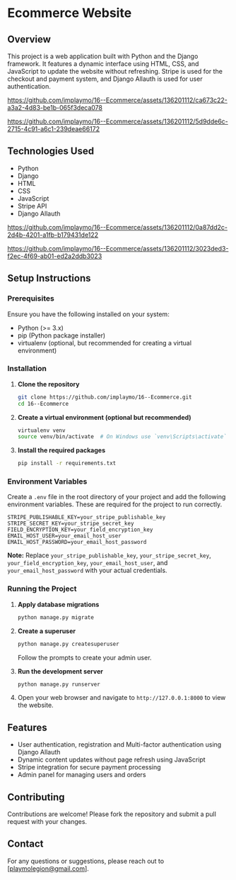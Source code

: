 # Ecommerce Website

## Overview

This project is a web application built with Python and the Django framework. It features a dynamic interface using HTML, CSS, and JavaScript to update the website without refreshing. Stripe is used for the checkout and payment system, and Django Allauth is used for user authentication.



https://github.com/implaymo/16--Ecommerce/assets/136201112/ca673c22-a3a2-4d83-be1b-065f3deca078



https://github.com/implaymo/16--Ecommerce/assets/136201112/5d9dde6c-2715-4c91-a6c1-239deae66172



## Technologies Used

- Python
- Django
- HTML
- CSS
- JavaScript
- Stripe API
- Django Allauth



https://github.com/implaymo/16--Ecommerce/assets/136201112/0a87dd2c-2d4b-4201-a1fb-b179431de122



https://github.com/implaymo/16--Ecommerce/assets/136201112/3023ded3-f2ec-4f69-ab01-ed2a2ddb3023



## Setup Instructions

### Prerequisites

Ensure you have the following installed on your system:

- Python (>= 3.x)
- pip (Python package installer)
- virtualenv (optional, but recommended for creating a virtual environment)

### Installation

1. **Clone the repository**

    ```bash
    git clone https://github.com/implaymo/16--Ecommerce.git
    cd 16--Ecommerce
    ```

2. **Create a virtual environment (optional but recommended)**

    ```bash
    virtualenv venv
    source venv/bin/activate  # On Windows use `venv\Scripts\activate`
    ```

3. **Install the required packages**

    ```bash
    pip install -r requirements.txt
    ```

### Environment Variables

Create a `.env` file in the root directory of your project and add the following environment variables. These are required for the project to run correctly.

    STRIPE_PUBLISHABLE_KEY=your_stripe_publishable_key
    STRIPE_SECRET_KEY=your_stripe_secret_key
    FIELD_ENCRYPTION_KEY=your_field_encryption_key
    EMAIL_HOST_USER=your_email_host_user
    EMAIL_HOST_PASSWORD=your_email_host_password

**Note:** Replace `your_stripe_publishable_key`, `your_stripe_secret_key`, `your_field_encryption_key`, `your_email_host_user`, and `your_email_host_password` with your actual credentials.

### Running the Project

1. **Apply database migrations**

    ```bash
    python manage.py migrate
    ```

2. **Create a superuser**

    ```bash
    python manage.py createsuperuser
    ```

    Follow the prompts to create your admin user.

3. **Run the development server**

    ```bash
    python manage.py runserver
    ```

4. Open your web browser and navigate to `http://127.0.0.1:8000` to view the website.

## Features

- User authentication, registration and Multi-factor authentication using Django Allauth
- Dynamic content updates without page refresh using JavaScript
- Stripe integration for secure payment processing
- Admin panel for managing users and orders

## Contributing

Contributions are welcome! Please fork the repository and submit a pull request with your changes.

## Contact

For any questions or suggestions, please reach out to [playmolegion@gmail.com].
